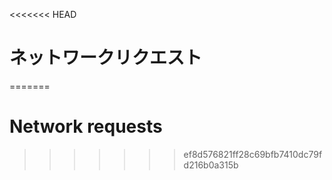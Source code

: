 
<<<<<<< HEAD
# ネットワークリクエスト
=======
# Network requests
>>>>>>> ef8d576821ff28c69bfb7410dc79fd216b0a315b
